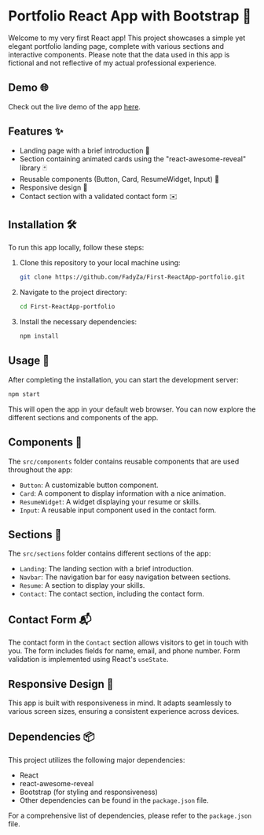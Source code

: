 # Portfolio React App with Bootstrap 🚀

Welcome to my very first React app! This project showcases a simple yet elegant portfolio landing page, complete with various sections and interactive components. Please note that the data used in this app is fictional and not reflective of my actual professional experience.

## Demo 🌐

Check out the live demo of the app [here](https://fadyza.github.io/First-ReactApp-portfolio/).

## Features ✨

- Landing page with a brief introduction 🌄
- Section containing animated cards using the "react-awesome-reveal" library 🃏
- Reusable components (Button, Card, ResumeWidget, Input) 🔄
- Responsive design 📱
- Contact section with a validated contact form ✉️

## Installation 🛠️

To run this app locally, follow these steps:

1. Clone this repository to your local machine using:

   ```bash
   git clone https://github.com/FadyZa/First-ReactApp-portfolio.git
   ```

2. Navigate to the project directory:

   ```bash
   cd First-ReactApp-portfolio
   ```

3. Install the necessary dependencies:

   ```bash
   npm install
   ```

## Usage 🚀

After completing the installation, you can start the development server:

```bash
npm start
```

This will open the app in your default web browser. You can now explore the different sections and components of the app.

## Components 🧩

The `src/components` folder contains reusable components that are used throughout the app:

- `Button`: A customizable button component.
- `Card`: A component to display information with a nice animation.
- `ResumeWidget`: A widget displaying your resume or skills.
- `Input`: A reusable input component used in the contact form.

## Sections 📑

The `src/sections` folder contains different sections of the app:

- `Landing`: The landing section with a brief introduction.
- `Navbar`: The navigation bar for easy navigation between sections.
- `Resume`: A section to display your skills.
- `Contact`: The contact section, including the contact form.

## Contact Form 📬

The contact form in the `Contact` section allows visitors to get in touch with you. The form includes fields for name, email, and phone number. Form validation is implemented using React's `useState`.

## Responsive Design 📱

This app is built with responsiveness in mind. It adapts seamlessly to various screen sizes, ensuring a consistent experience across devices.

## Dependencies 📦

This project utilizes the following major dependencies:

- React
- react-awesome-reveal
- Bootstrap (for styling and responsiveness)
- Other dependencies can be found in the `package.json` file.

For a comprehensive list of dependencies, please refer to the `package.json` file.
